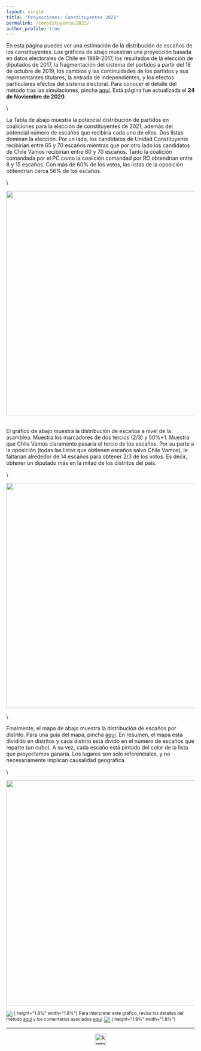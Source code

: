```yaml
---
layout: single
title: "Proyecciones: Constituyentes 2021"
permalink: /constituyentes2021/
author_profile: true
---
```


En esta página puedes ver una estimación de la distribución de escaños de los constituyentes. Los gráficos de abajo muestran una proyección basada en datos electorales de Chile en 1989-2017, los resultados de la elección de diputados de 2017, la fragmentación del sistema del partidos a partir del 18 de octubre de 2019, los cambios y las continuidades de los partidos y sus representantes titulares, la entrada de independientes, y los efectos particulares efectos del sistema electoral. Para conocer el detalle del método tras las simulaciones, pincha [aquí](https://tresquintos.cl/sx/). Está página fue actualizada el **24 de Noviembre de 2020**.

\

La Tabla de abajo muestra la potencial distribución de partidos en coaliciones para la elección de constituyentes de 2021, además del potencial número de escaños que recibiría cada uno de ellos. Dos listas dominan la elección. Por un lado, los candidatos de Unidad Constituyente recibirían entre 65 y 70 escaños mientras que por otro lado los candidatos de Chile Vamos recibirían entre 60 y 70 escaños. Tanto la coalición comandada por el PC como la coalición comandad por RD obtendrían entre 8 y 15 escaños. Con más de 60% de los votos, las listas de la oposición obtendrían cerca 56% de los escaños.

\

<div align="center">
<img width="600" src="https://tresquintos.cl/images/constituyente2021/resultados.png" >
</div>

\
El gráfico de abajo muestra la distribución de escaños a nivel de la asamblea. Muestra los marcadores de dos tercios (2/3) y 50%+1. Muestra que Chile Vamos claramente pasaría el tercio de los escaños. Por su parte a la oposición (todas las listas que obtienen escaños salvo Chile Vamos), le faltarían alrededor de 14 escaños para obtener 2/3 de los votos. Es decir, obtener un diputado más en la mitad de los distritos del país.

\

<div align="center">
<img width="600" src="https://tresquintos.cl/images/constituyente2021/mapa_congreso.png" >
</div>

\

Finalmente, el mapa de abajo muestra la distribución de escaños por distrito. Para una guía del mapa, pincha [aquí](https://tresquintos.cl/guia/). En resumen, el mapa está dividido en distritos y cada distrito está divido en el número de escaños que reparte (un cubo). A su vez, cada escaño está pintado del color de la lista que proyectamos ganaría. Los lugares son solo referenciales, y no necesariamente implican causalidad geográfica.

\

<div align="center">
<img width="600" src="https://tresquintos.cl/images/constituyente2021/mapa_chile.png" >
</div>

<sub>![.](/images/danger.png){:height="1.8%" width="1.8%"} Para interpretar este gráfico, revisa los detalles del método [aquí](https://tresquintos.cl/sx/) y los comentarios asociados [aquí](https://tresquintos.cl/posts/2020/03/caveat/). ![.](/images/danger.png){:height="1.8%" width="1.8%"} </sub>

---

<!-- NES -->
<style>
.aligncenter {
    text-align: center;
}
</style>
<p class="aligncenter">
    <img src="/images/nes.png" width="30" height="30" alt="konami" />
</p>
<script src="/js/topsecret.js"></script>


<!-- Favicon -->
<link rel="apple-touch-icon" sizes="180x180" href="/apple-touch-icon.png">
<link rel="icon" type="image/png" sizes="32x32" href="/favicon-32x32.png">
<link rel="icon" type="image/png" sizes="16x16" href="/favicon-16x16.png">
<link rel="manifest" href="/site.webmanifest">
<link rel="mask-icon" href="/safari-pinned-tab.svg" color="#5bbad5">
<meta name="msapplication-TileColor" content="#b91d47">
<meta name="theme-color" content="#ffffff">
